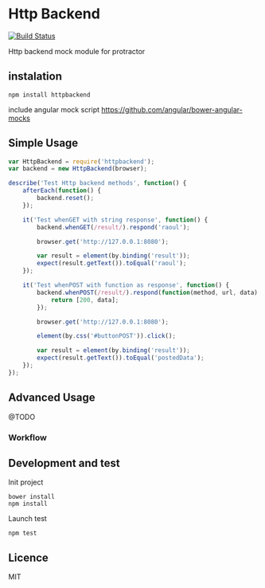 # Http Backend

[![Build Status](https://travis-ci.org/nchaulet/httpbackend.svg?branch=master)](https://travis-ci.org/nchaulet/httpbackend)

Http backend mock module for protractor

## instalation

```shell
npm install httpbackend
```

include angular mock script
https://github.com/angular/bower-angular-mocks

## Simple Usage

```javascript
var HttpBackend = require('httpbackend');
var backend = new HttpBackend(browser);

describe('Test Http backend methods', function() {
	afterEach(function() {
		backend.reset();
	});

	it('Test whenGET with string response', function() {
		backend.whenGET(/result/).respond('raoul');

		browser.get('http://127.0.0.1:8080');

		var result = element(by.binding('result'));
		expect(result.getText()).toEqual('raoul');
  	});

  	it('Test whenPOST with function as response', function() {
        backend.whenPOST(/result/).respond(function(method, url, data) {
            return [200, data];
        });

        browser.get('http://127.0.0.1:8080');

        element(by.css('#buttonPOST')).click();

        var result = element(by.binding('result'));
        expect(result.getText()).toEqual('postedData');
    });
});
```

## Advanced Usage

@TODO

### Workflow

## Development and test

Init project
```shell
bower install
npm install
````

Launch test
```shell
npm test
````

## Licence

MIT